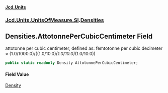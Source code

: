 #### [Jcd.Units](index.md 'index')
### [Jcd.Units.UnitsOfMeasure.SI](Jcd.Units.UnitsOfMeasure.SI.md 'Jcd.Units.UnitsOfMeasure.SI').[Densities](Densities.md 'Jcd.Units.UnitsOfMeasure.SI.Densities')

## Densities.AttotonnePerCubicCentimeter Field

attotonne per cubic centimeter, defined as: femtotonne per cubic decimeter × (1.0/1000.0)/((1.0/10.0)*(1.0/10.0)*(1.0/10.0))

```csharp
public static readonly Density AttotonnePerCubicCentimeter;
```

#### Field Value
[Density](Density.md 'Jcd.Units.UnitTypes.Density')
